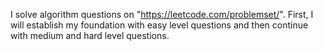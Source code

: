 I solve algorithm questions on "https://leetcode.com/problemset/". First, I will establish my foundation with easy level questions and then continue with medium and hard level questions.
